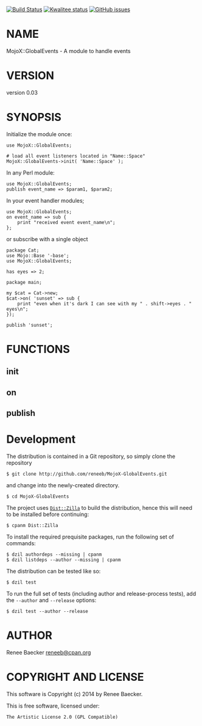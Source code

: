 [![Build Status](https://travis-ci.org/reneeb/MojoX-GlobalEvents.svg?branch=master)](https://travis-ci.org/reneeb/MojoX-GlobalEvents)
[![Kwalitee status](http://cpants.cpanauthors.org/dist/MojoX-GlobalEvents.png)](http://cpants.charsbar.org/dist/overview/MojoX-GlobalEvents)
[![GitHub issues](https://img.shields.io/github/issues/reneeb/MojoX-GlobalEvents.svg)](https://github.com/reneeb/MojoX-GlobalEvents/issues)

# NAME

MojoX::GlobalEvents - A module to handle events

# VERSION

version 0.03

# SYNOPSIS

Initialize the module once:

    use MojoX::GlobalEvents;

    # load all event listeners located in "Name::Space"
    MojoX::GlobalEvents->init( 'Name::Space' );

In any Perl module:

    use MojoX::GlobalEvents;
    publish event_name => $param1, $param2;

In your event handler modules;

    use MojoX::GlobalEvents;
    on event_name => sub {
        print "received event event_name\n";
    };

or subscribe with a single object

    package Cat;
    use Mojo::Base '-base';
    use MojoX::GlobalEvents;
    
    has eyes => 2;

    package main;
    
    my $cat = Cat->new;
    $cat->on( 'sunset' => sub {
        print "even when it's dark I can see with my " . shift->eyes . " eyes\n";
    });

    publish 'sunset';

# FUNCTIONS

## init

## on

## publish



# Development

The distribution is contained in a Git repository, so simply clone the
repository

```
$ git clone http://github.com/reneeb/MojoX-GlobalEvents.git
```

and change into the newly-created directory.

```
$ cd MojoX-GlobalEvents
```

The project uses [`Dist::Zilla`](https://metacpan.org/pod/Dist::Zilla) to
build the distribution, hence this will need to be installed before
continuing:

```
$ cpanm Dist::Zilla
```

To install the required prequisite packages, run the following set of
commands:

```
$ dzil authordeps --missing | cpanm
$ dzil listdeps --author --missing | cpanm
```

The distribution can be tested like so:

```
$ dzil test
```

To run the full set of tests (including author and release-process tests),
add the `--author` and `--release` options:

```
$ dzil test --author --release
```

# AUTHOR

Renee Baecker <reneeb@cpan.org>

# COPYRIGHT AND LICENSE

This software is Copyright (c) 2014 by Renee Baecker.

This is free software, licensed under:

    The Artistic License 2.0 (GPL Compatible)
